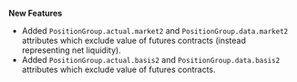 **New Features**

* Added `PositionGroup.actual.market2` and `PositionGroup.data.market2` attributes which exclude value of futures contracts (instead representing net liquidity).
* Added `PositionGroup.actual.basis2` and `PositionGroup.data.basis2` attributes which exclude value of futures contracts.